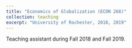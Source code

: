 ```yaml
---
title: "Economics of Globalization (ECON 268)"
collection: teaching
excerpt: "University of Rochester, 2018, 2019"
---
```


Teaching assistant during Fall 2018 and Fall 2019.
